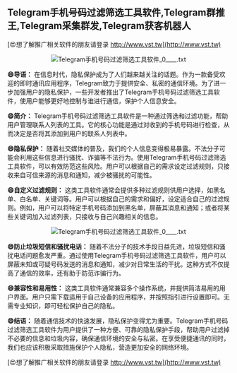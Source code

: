 ## **Telegram手机号码过滤筛选工具软件,Telegram群推王,Telegram采集群发,Telegram获客机器人**

[😍想了解推广相关软件的朋友请登录 http://www.vst.tw](http://www.vst.tw)

 <center><img src="https://vst.tw/MP4/tuiguang/png/3.png" alt="Telegram手机号码过滤筛选工具软件_0____.txt"></center>

**😄导语：**
在信息时代，隐私保护成为了人们越来越关注的话题。作为一款备受欢迎的即时通讯应用程序，Telegram致力于提供安全、私密的通信环境。为了进一步加强用户的隐私保护，一些开发者推出了Telegram手机号码过滤筛选工具软件，使用户能够更好地控制与谁进行通信，保护个人信息安全。

**😄简介：**
Telegram手机号码过滤筛选工具软件是一种通过筛选和过滤功能，帮助用户管理联系人列表的工具。它的核心功能是通过对收到的手机号码进行检查，从而决定是否将其添加到用户的联系人列表中。

**😄隐私保护：**
随着社交媒体的普及，我们的个人信息变得极易暴露。不法分子可能会利用这些信息进行骚扰、诈骗等不法行为。使用Telegram手机号码过滤筛选工具软件，可以有效防范这些风险。用户可以根据自己的需求设定过滤规则，只接收来自可信来源的消息和通知，减少被骚扰的可能性。

**😄自定义过滤规则：**
这类工具软件通常会提供多种过滤规则供用户选择，如黑名单、白名单、关键词等。用户可以根据自己的需求和偏好，设定适合自己的过滤规则。例如，用户可以将特定手机号码添加到黑名单，屏蔽其消息和通知；或者将某些关键词加入过滤列表，只接收与自己兴趣相关的信息。

 <center><img src="https://vst.tw/MP4/tuiguang/png/3.png" alt="Telegram手机号码过滤筛选工具软件_0____.txt"></center>

**😄防止垃圾短信和骚扰电话：**
随着不法分子的技术手段日益先进，垃圾短信和骚扰电话问题愈发严重。通过使用Telegram手机号码过滤筛选工具软件，用户可以屏蔽未知或可疑号码发送的消息和通知，减少对日常生活的干扰。这种方式不仅提高了通信的效率，还有助于防范诈骗行为。

**😄兼容性和易用性：**
这类工具软件通常兼容多个操作系统，并提供简洁易用的用户界面。用户只需下载适用于自己设备的应用程序，并按照指引进行设置即可。无需专业知识，即可轻松保护自己的隐私。

**😄结语：**
随着通信技术的快速发展，隐私保护变得尤为重要。Telegram手机号码过滤筛选工具软件为用户提供了一种方便、可靠的隐私保护手段，帮助用户过滤掉不必要的信息和垃圾内容，确保通信环境的安全与私密。在享受便捷通讯的同时，我们也应该积极采取措施保护个人隐私，营造更加安全的网络环境。

[😍想了解推广相关软件的朋友请登录 http://www.vst.tw](http://www.vst.tw)



